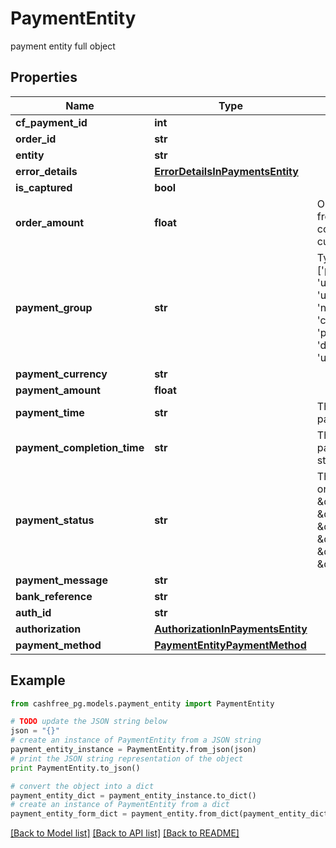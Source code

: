 # PaymentEntity

payment entity full object

## Properties
Name | Type | Description | Notes
------------ | ------------- | ------------- | -------------
**cf_payment_id** | **int** |  | [optional] 
**order_id** | **str** |  | [optional] 
**entity** | **str** |  | [optional] 
**error_details** | [**ErrorDetailsInPaymentsEntity**](ErrorDetailsInPaymentsEntity.md) |  | [optional] 
**is_captured** | **bool** |  | [optional] 
**order_amount** | **float** | Order amount can be different from payment amount if you collect service fee from the customer | [optional] 
**payment_group** | **str** | Type of payment group. One of [&#39;prepaid_card&#39;, &#39;upi_ppi_offline&#39;, &#39;cash&#39;, &#39;upi_credit_card&#39;, &#39;paypal&#39;, &#39;net_banking&#39;, &#39;cardless_emi&#39;, &#39;credit_card&#39;, &#39;bank_transfer&#39;, &#39;pay_later&#39;, &#39;debit_card_emi&#39;, &#39;debit_card&#39;, &#39;wallet&#39;, &#39;upi_ppi&#39;, &#39;upi&#39;, &#39;credit_card_emi&#39;] | [optional] 
**payment_currency** | **str** |  | [optional] 
**payment_amount** | **float** |  | [optional] 
**payment_time** | **str** | This is the time when the payment was initiated | [optional] 
**payment_completion_time** | **str** | This is the time when the payment reaches its terminal state | [optional] 
**payment_status** | **str** | The transaction status can be one of  [\&quot;SUCCESS\&quot;, \&quot;NOT_ATTEMPTED\&quot;, \&quot;FAILED\&quot;, \&quot;USER_DROPPED\&quot;, \&quot;VOID\&quot;, \&quot;CANCELLED\&quot;, \&quot;PENDING\&quot;] | [optional] 
**payment_message** | **str** |  | [optional] 
**bank_reference** | **str** |  | [optional] 
**auth_id** | **str** |  | [optional] 
**authorization** | [**AuthorizationInPaymentsEntity**](AuthorizationInPaymentsEntity.md) |  | [optional] 
**payment_method** | [**PaymentEntityPaymentMethod**](PaymentEntityPaymentMethod.md) |  | [optional] 

## Example

```python
from cashfree_pg.models.payment_entity import PaymentEntity

# TODO update the JSON string below
json = "{}"
# create an instance of PaymentEntity from a JSON string
payment_entity_instance = PaymentEntity.from_json(json)
# print the JSON string representation of the object
print PaymentEntity.to_json()

# convert the object into a dict
payment_entity_dict = payment_entity_instance.to_dict()
# create an instance of PaymentEntity from a dict
payment_entity_form_dict = payment_entity.from_dict(payment_entity_dict)
```
[[Back to Model list]](../README.md#documentation-for-models) [[Back to API list]](../README.md#documentation-for-api-endpoints) [[Back to README]](../README.md)


